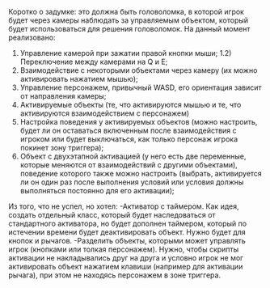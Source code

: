 Коротко о задумке: это должна быть головоломка, в которой игрок будет через камеры наблюдать за управляемым объектом, который будет использоваться для решения головоломок.
На данный момент реализовано:
1) Управление камерой при зажатии правой кнопки мыши;
1.2) Переключение между камерами на Q и Е;
2) Взаимодействие с некоторыми объектами через камеру (их можно активировать нажатием мышью);
3) Управление персонажем, привычный WASD, его ориентация зависит от направления камеры;
4) Активируемые объекты (те, что активируются мышью и те, что активируются взаимодействием с персонажем)
5) Настройка поведения у активируемых объектов (можно настроить, будет ли он оставаться включенным после взаимодействия с игроком или будет выключаться, как только персонаж игрока покинет зону триггера);
6) Объект с двухэтапной активацией (у него есть две переменные, которые меняются от взаимодействий с другими объектами), поведение которого также можно настроить (выбрать, активируется ли он один раз после выполнения условий или условия должны выполняться постоянно для его активации);

Из того, что не успел, но хотел:
-Активатор с таймером. Как идея, создать отдельный класс, который будет наследоваться от стандартного активатора, но будет дополнен таймером, который по истечении времени будет деактивировать объект. Нужно будет для кнопок и рычагов.
-Разделить объекты, которыми может управлять игрок (кнопками или толкая персонажем). Нужно, чтобы скрипты активации не накладывались друг на друга и условно игрок не мог активировать объект нажатием клавиши (например для активации рычага), при этом не находясь персонажем в зоне триггера. 
